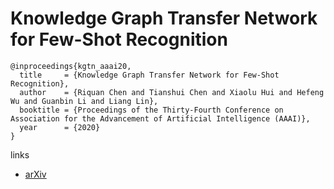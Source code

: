 # Knowledge Graph Transfer Network for Few-Shot Recognition

```
@inproceedings{kgtn_aaai20,
  title     = {Knowledge Graph Transfer Network for Few-Shot Recognition},
  author    = {Riquan Chen and Tianshui Chen and Xiaolu Hui and Hefeng Wu and Guanbin Li and Liang Lin},
  booktitle = {Proceedings of the Thirty-Fourth Conference on Association for the Advancement of Artificial Intelligence (AAAI)},
  year      = {2020}
}
```

links
- [arXiv](https://arxiv.org/abs/1911.09579)

